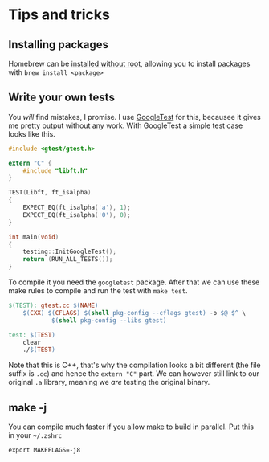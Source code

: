 # Tips and tricks

## Installing packages
Homebrew can be [installed without root][brew_noroot], allowing you to install [packages][brew_formulae] with `brew install <package>`

## Write your own tests
You *will* find mistakes, I promise. I use [GoogleTest][gtest] for this, becausee it gives me pretty output without any work. With GoogleTest a simple test case looks like this.
```c
#include <gtest/gtest.h>

extern "C" {
	#include "libft.h"
}

TEST(Libft, ft_isalpha)
{
	EXPECT_EQ(ft_isalpha('a'), 1);
	EXPECT_EQ(ft_isalpha('0'), 0);
}

int	main(void)
{
	testing::InitGoogleTest();
	return (RUN_ALL_TESTS());
}
```
To compile it you need the `googletest` package. After that we can use these make rules to compile and run the test with `make test`.
```makefile
$(TEST): gtest.cc $(NAME)
	$(CXX) $(CFLAGS) $(shell pkg-config --cflags gtest) -o $@ $^ \
			$(shell pkg-config --libs gtest)

test: $(TEST)
	clear
	./$(TEST)
```
Note that this is C++, that's why the compilation looks a bit different (the file suffix is `.cc`) and hence the `extern "C"` part. We can however still link to our original `.a` library, meaning we *are* testing the original binary.

## make -j
You can compile much faster if you allow make to build in parallel. Put this in your `~/.zshrc`
```
export MAKEFLAGS=-j8
```

[brew_noroot]:		https://docs.brew.sh/Installation#untar-anywhere-unsupported
[brew_formulae]:	https://formulae.brew.sh/
[gtest]:			https://google.github.io/googletest/